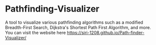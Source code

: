 # Pathfinding-Visualizer

A tool to visualize various pathfinding algorithms such as a modified Breadth-First Search, Dijkstra's Shortest Path First Algorithm, and more.
You can visit the website here https://siri-1208.github.io/Path-finder-Visualizer/
